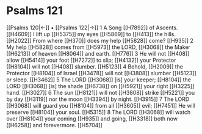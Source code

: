 # Psalms 121
[[Psalms 120|←]] • [[Psalms 122|→]]
1 A Song [[H7892]] of Ascents. [[H4609]] I lift up [[H5375]] my eyes [[H5869]] to [[H413]] the hills. [[H2022]] From where [[H370]] does my help [[H5828]] come? [[H935]] 
2 My help [[H5828]] comes from [[H5973]] the LORD, [[H3068]] the Maker [[H6213]] of heaven [[H8064]] and earth. [[H776]] 
3 He will not [[H408]] allow [[H5414]] your foot [[H7272]] to slip; [[H4132]] your Protector [[H8104]] will not [[H408]] slumber. [[H5123]] 
4 Behold, [[H2009]] the Protector [[H8104]] of Israel [[H3478]] will not [[H3808]] slumber [[H5123]] or sleep. [[H3462]] 
5 The LORD [[H3068]] [is] your keeper; [[H8104]] the LORD [[H3068]] [is] the shade [[H6738]] on [[H5921]] your right [[H3225]] hand. [[H3027]] 
6 The sun [[H8121]] will not [[H3808]] strike [[H5221]] you by day [[H3119]] nor the moon [[H3394]] by night. [[H3915]] 
7 The LORD [[H3068]] will guard you [[H8104]] from all [[H3605]] evil; [[H7451]] He will preserve [[H8104]] your soul. [[H5315]] 
8 The LORD [[H3068]] will watch over [[H8104]] your coming [[H935]] and going, [[H3318]] both now [[H6258]] and forevermore. [[H5704]] 
